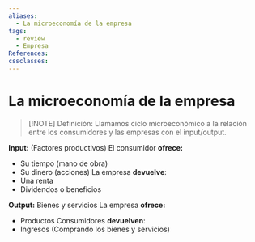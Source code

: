 ```yaml
---
aliases:
  - La microeconomía de la empresa
tags:
  - review
  - Empresa
References: 
cssclasses:
---
```

# La microeconomía de la empresa

> [!NOTE] Definición: 
> Llamamos ciclo microeconómico a la relación entre los consumidores y las empresas con el input/output.


**Input:** (Factores productivos)
El consumidor **ofrece:**
+ Su tiempo (mano de obra)
+ Su dinero (acciones)
La empresa **devuelve**:
+ Una renta
+ Dividendos o beneficios

**Output:** Bienes y servicios
La empresa **ofrece:** 
+ Productos 
Consumidores **devuelven**: 
+ Ingresos (Comprando los bienes y servicios)
